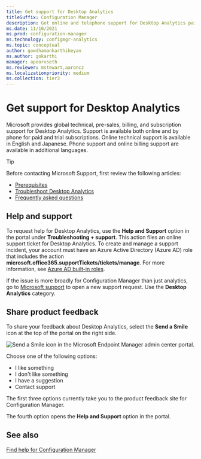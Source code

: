```yaml
---
title: Get support for Desktop Analytics
titleSuffix: Configuration Manager
description: Get online and telephone support for Desktop Analytics paid and trial subscriptions.
ms.date: 11/10/2021
ms.prod: configuration-manager
ms.technology: configmgr-analytics
ms.topic: conceptual
author: gowdhamankarthikeyan
ms.author: gokarthi
manager: apoorvseth
ms.reviewer: mstewart,aaroncz 
ms.localizationpriority: medium
ms.collection: tier3
---
```


# Get support for Desktop Analytics

Microsoft provides global technical, pre-sales, billing, and subscription support for Desktop Analytics. Support is available both online and by phone for paid and trial subscriptions. Online technical support is available in English and Japanese. Phone support and online billing support are available in additional languages.

> [!TIP]
> Before contacting Microsoft Support, first review the following articles:
>
> - [Prerequisites](overview.md#prerequisites)
> - [Troubleshoot Desktop Analytics](troubleshooting.md)
> - [Frequently asked questions](faq.yml)

## Help and support

To request help for Desktop Analytics, use the **Help and Support** option in the portal under **Troubleshooting + support**. This action files an online support ticket for Desktop Analytics. To create and manage a support incident, your account must have an Azure Active Directory (Azure AD) role that includes the action **microsoft.office365.supportTickets/tickets/manage**. For more information, see [Azure AD built-in roles](/azure/active-directory/roles/permissions-reference).

If the issue is more broadly for Configuration Manager than just analytics, go to [Microsoft support](https://aka.ms/cmcbsupport) to open a new support request. Use the **Desktop Analytics** category.

## <a name="bkmk_feedback"></a> Share product feedback

<!-- 5451636 -->

To share your feedback about Desktop Analytics, select the **Send a Smile** icon at the top of the portal on the right side.

![Send a Smile icon in the Microsoft Endpoint Manager admin center portal.](media/5451636-portal-feedback.png)

Choose one of the following options:

- I like something
- I don't like something
- I have a suggestion
- Contact support

The first three options currently take you to the product feedback site for Configuration Manager.

The fourth option opens the **Help and Support** option in the portal.

## See also

[Find help for Configuration Manager](../core/understand/find-help.md)
